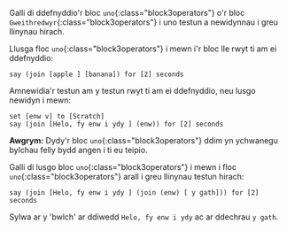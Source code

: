 Galli di ddefnyddio'r bloc `uno`{:class="block3operators"} o'r bloc `Gweithredwyr`{:class="block3operators"} i uno testun a newidynnau i greu llinynau hirach.

Llusga floc `uno`{:class="block3operators"} i mewn i'r bloc lle rwyt ti am ei ddefnyddio:

```blocks3
say (join [apple ] [banana]) for [2] seconds
```

Amnewidia'r testun am y testun rwyt ti am ei ddefnyddio, neu lusgo newidyn i mewn:

```blocks3
set [enw v] to [Scratch]
say (join [Helo, fy enw i ydy ] (enw)) for [2] seconds
```

**Awgrym:** Dydy'r bloc `uno`{:class="block3operators"} ddim yn ychwanegu bylchau felly bydd angen i ti eu teipio.

Galli di lusgo bloc `uno`{:class="block3operators"} i mewn i floc `uno`{:class="block3operators"} arall i greu llinynau testun hirach:

```blocks3
say (join [Helo, fy enw i ydy ] (join (enw) [ y gath])) for [2] seconds
```

Sylwa ar y 'bwlch' ar ddiwedd `Helo, fy enw i ydy` ac ar ddechrau `y gath`.



